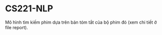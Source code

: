 # CS221-NLP

Mô hình tìm kiếm phim dựa trên bản tóm tắt của bộ phim đó (xem chi tiết ở file report).
